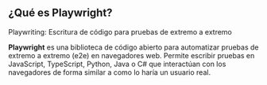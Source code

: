 ## ¿Qué es Playwright?
 
Playwriting: Escritura de código para pruebas de extremo a extremo

**Playwright** es una biblioteca de código abierto para automatizar pruebas de extremo a extremo (e2e) en navegadores web. Permite escribir pruebas en JavaScript, TypeScript, Python, Java o C# que interactúan con los navegadores de forma similar a como lo haría un usuario real.